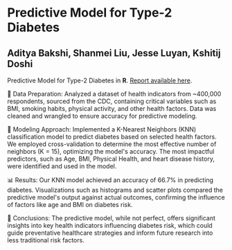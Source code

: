 # Predictive Model for Type-2 Diabetes

## Aditya Bakshi, Shanmei Liu, Jesse Luyan, Kshitij Doshi

Predictive Model for Type-2 Diabetes in **R**. [Report available here](https://github.com/plat0cracy/Diabetes_Predictor/blob/main/Final%20report.pdf).

🧹 Data Preparation: Analyzed a dataset of health indicators from ~400,000 respondents, sourced from the CDC, containing critical variables such as BMI, smoking habits, physical activity, and other health factors. Data was cleaned and wrangled to ensure accuracy for predictive modeling.

🔎 Modeling Approach: Implemented a K-Nearest Neighbors (KNN) classification model to predict diabetes based on selected health factors. We employed cross-validation to determine the most effective number of neighbors (K = 15), optimizing the model's accuracy. The most impactful predictors, such as Age, BMI, Physical Health, and heart disease history, were identified and used in the model.

📊 Results: Our KNN model achieved an accuracy of 66.7% in predicting diabetes. Visualizations such as histograms and scatter plots compared the predictive model's output against actual outcomes, confirming the influence of factors like age and BMI on diabetes risk.

🤝 Conclusions: The predictive model, while not perfect, offers significant insights into key health indicators influencing diabetes risk, which could guide preventative healthcare strategies and inform future research into less traditional risk factors.

